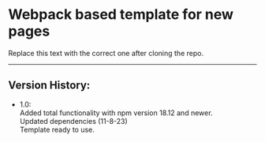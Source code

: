 # Webpack based template for new pages

Replace this text with the correct one after cloning the repo.

---

## Version History:

- 1.0:  
Added total functionality with npm version 18.12 and newer.  
Updated dependencies (11-8-23)  
Template ready to use.
